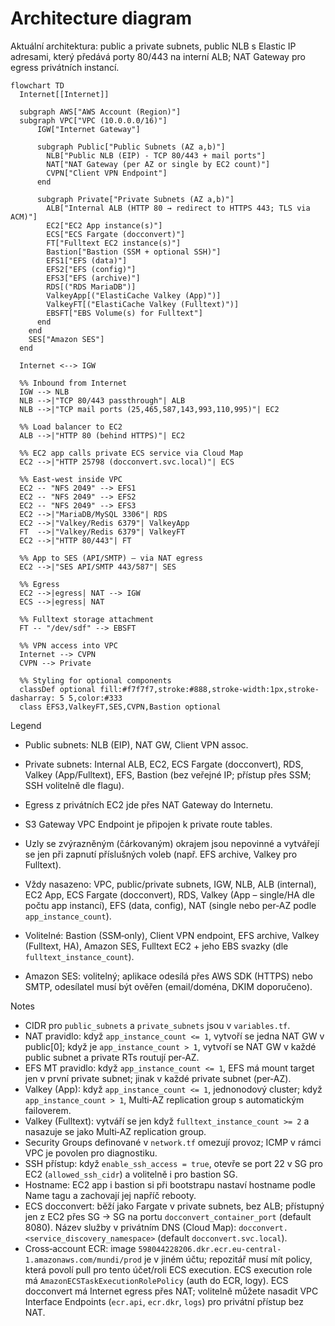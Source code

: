 # Architecture diagram

Aktuální architektura: public a private subnets, public NLB s Elastic IP adresami, který předává porty 80/443 na interní ALB; NAT Gateway pro egress privátních instancí.

```mermaid
flowchart TD
  Internet[[Internet]]

  subgraph AWS["AWS Account (Region)"]
  subgraph VPC["VPC (10.0.0.0/16)"]
      IGW["Internet Gateway"]

      subgraph Public["Public Subnets (AZ a,b)"]
        NLB["Public NLB (EIP) - TCP 80/443 + mail ports"]
        NAT["NAT Gateway (per AZ or single by EC2 count)"]
        CVPN["Client VPN Endpoint"]
      end

      subgraph Private["Private Subnets (AZ a,b)"]
        ALB["Internal ALB (HTTP 80 → redirect to HTTPS 443; TLS via ACM)"]
        EC2["EC2 App instance(s)"]
        ECS["ECS Fargate (docconvert)"]
        FT["Fulltext EC2 instance(s)"]
        Bastion["Bastion (SSM + optional SSH)"]
        EFS1["EFS (data)"]
        EFS2["EFS (config)"]
        EFS3["EFS (archive)"]
        RDS[("RDS MariaDB")]
        ValkeyApp[("ElastiCache Valkey (App)")]
        ValkeyFT[("ElastiCache Valkey (Fulltext)")]
        EBSFT["EBS Volume(s) for Fulltext"]
      end
    end
    SES["Amazon SES"]
  end

  Internet <--> IGW

  %% Inbound from Internet
  IGW --> NLB
  NLB -->|"TCP 80/443 passthrough"| ALB
  NLB -->|"TCP mail ports (25,465,587,143,993,110,995)"| EC2

  %% Load balancer to EC2
  ALB -->|"HTTP 80 (behind HTTPS)"| EC2

  %% EC2 app calls private ECS service via Cloud Map
  EC2 -->|"HTTP 25798 (docconvert.svc.local)"| ECS

  %% East-west inside VPC
  EC2 -- "NFS 2049" --> EFS1
  EC2 -- "NFS 2049" --> EFS2
  EC2 -- "NFS 2049" --> EFS3
  EC2 -->|"MariaDB/MySQL 3306"| RDS
  EC2 -->|"Valkey/Redis 6379"| ValkeyApp
  FT  -->|"Valkey/Redis 6379"| ValkeyFT
  EC2 -->|"HTTP 80/443"| FT

  %% App to SES (API/SMTP) – via NAT egress
  EC2 -->|"SES API/SMTP 443/587"| SES

  %% Egress
  EC2 -->|egress| NAT --> IGW
  ECS -->|egress| NAT

  %% Fulltext storage attachment
  FT -- "/dev/sdf" --> EBSFT

  %% VPN access into VPC
  Internet --> CVPN
  CVPN --> Private

  %% Styling for optional components
  classDef optional fill:#f7f7f7,stroke:#888,stroke-width:1px,stroke-dasharray: 5 5,color:#333
  class EFS3,ValkeyFT,SES,CVPN,Bastion optional
```

Legend
- Public subnets: NLB (EIP), NAT GW, Client VPN assoc.
- Private subnets: Internal ALB, EC2, ECS Fargate (docconvert), RDS, Valkey (App/Fulltext), EFS, Bastion (bez veřejné IP; přístup přes SSM; SSH volitelně dle flagu).
- Egress z privátních EC2 jde přes NAT Gateway do Internetu.
- S3 Gateway VPC Endpoint je připojen k private route tables.
- Uzly se zvýrazněným (čárkovaným) okrajem jsou nepovinné a vytvářejí se jen při zapnutí příslušných voleb (např. EFS archive, Valkey pro Fulltext).

- Vždy nasazeno: VPC, public/private subnets, IGW, NLB, ALB (internal), EC2 App, ECS Fargate (docconvert), RDS, Valkey (App – single/HA dle počtu app instancí), EFS (data, config), NAT (single nebo per‑AZ podle `app_instance_count`).
- Volitelné: Bastion (SSM‑only), Client VPN endpoint, EFS archive, Valkey (Fulltext, HA), Amazon SES, Fulltext EC2 + jeho EBS svazky (dle `fulltext_instance_count`).
 - Amazon SES: volitelný; aplikace odesílá přes AWS SDK (HTTPS) nebo SMTP, odesílatel musí být ověřen (email/doména, DKIM doporučeno).

Notes
- CIDR pro `public_subnets` a `private_subnets` jsou v `variables.tf`.
- NAT pravidlo: když `app_instance_count <= 1`, vytvoří se jedna NAT GW v public[0]; když je `app_instance_count > 1`, vytvoří se NAT GW v každé public subnet a private RTs routují per‑AZ.
- EFS MT pravidlo: když `app_instance_count <= 1`, EFS má mount target jen v první private subnet; jinak v každé private subnet (per‑AZ).
- Valkey (App): když `app_instance_count <= 1`, jednonodový cluster; když `app_instance_count > 1`, Multi‑AZ replication group s automatickým failoverem.
- Valkey (Fulltext): vytváří se jen když `fulltext_instance_count >= 2` a nasazuje se jako Multi‑AZ replication group.
- Security Groups definované v `network.tf` omezují provoz; ICMP v rámci VPC je povolen pro diagnostiku.
 - SSH přístup: když `enable_ssh_access = true`, otevře se port 22 v SG pro EC2 (`allowed_ssh_cidr`) a volitelně i pro bastion SG.
 - Hostname: EC2 app i bastion si při bootstrapu nastaví hostname podle Name tagu a zachovají jej napříč rebooty.
 - ECS docconvert: běží jako Fargate v private subnets, bez ALB; přístupný jen z EC2 přes SG → SG na portu `docconvert_container_port` (default 8080). Název služby v privátním DNS (Cloud Map): `docconvert.<service_discovery_namespace>` (default `docconvert.svc.local`).
 - Cross‑account ECR: image `598044228206.dkr.ecr.eu-central-1.amazonaws.com/mundi/prod` je v jiném účtu; repozitář musí mít policy, která povolí pull pro tento účet/roli ECS execution. ECS execution role má `AmazonECSTaskExecutionRolePolicy` (auth do ECR, logy). ECS docconvert má Internet egress přes NAT; volitelně můžete nasadit VPC Interface Endpoints (`ecr.api`, `ecr.dkr`, `logs`) pro privátní přístup bez NAT.
